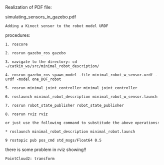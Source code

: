 Realization of PDF file:

simulating_sensors_in_gazebo.pdf

	Adding a Kinect sensor to the robot model URDF

procedures:

	1. roscore

	2. rosrun gazebo_ros gazebo

	3. navigate to the directory: cd ~/catkin_ws/src/minimal_robot_description/

	4. rosrun gazebo_ros spawn_model -file minimal_robot_w_sensor.urdf -urdf -model one_DOF_robot

	5. rosrun minimal_joint_controller minimal_joint_controller

	6. roslaunch minimal_robot_description minimal_robot_w_sensor.launch

	7. rosrun robot_state_publisher robot_state_publisher

	8. rosrun rviz rviz

	or just use the following command to substitude the above operations:

	* roslaunch minimal_robot_description minimal_robot.launch

	9 rostopic pub pos_cmd std_msgs/Float64 0.5

there is some problem in rviz showing!!

	PointCloud2: transform

	
